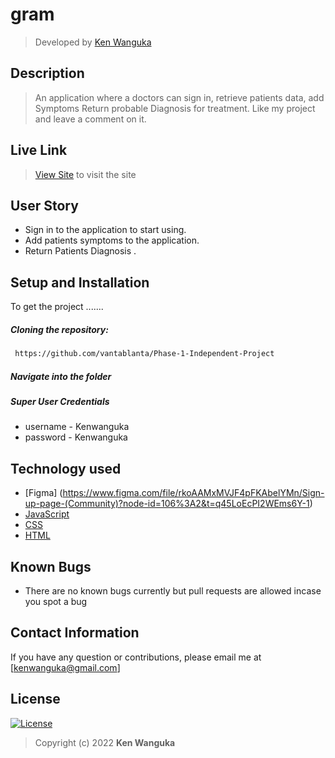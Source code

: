 # gram
>Developed by [Ken Wanguka](https://github.com/nitramnek)  
  
## Description  
>An application where a doctors can sign in, retrieve patients data, add Symptoms Return probable Diagnosis for treatment. Like my project and leave a comment on it.

##  Live Link  
>[View Site](https://nitramnek.com)  to visit the site
  

## User Story  
  
* Sign in to the application to start using.
* Add patients symptoms to the application.
* Return Patients Diagnosis .
    
## Setup and Installation  
To get the project .......  
  
##### Cloning the repository:  
```bash 
 https://github.com/vantablanta/Phase-1-Independent-Project
```
##### Navigate into the folder
 <!-- ```bash 
cd project-gram
```
##### Install and activate Virtual  
 ```bash 
pipenv shell 
```  
##### Install Dependencies  
 ```bash 
 pipenv sync
```  
##### Setup Database  
  SetUp your database User,Password, Host then make migrate  
 ```bash 
python manage.py makemigrations gram_app
 ``` 
 Now Migrate  
 ```bash 
 python manage.py migrate 
``` -->
##### Super User Credentials 
* username - Kenwanguka
* password -  Kenwanguka

<!-- ##### Run the application  
 ```bash 
 python manage.py runserver 
``` 
##### Testing the application  
 ```bash 
 python manage.py test 
```
Open the application on your browser `127.0.0.1:8000`.  
   -->
## Technology used  
* [Figma] (https://www.figma.com/file/rkoAAMxMVJF4pFKAbelYMn/Sign-up-page-(Community)?node-id=106%3A2&t=q45LoEcPI2WEms6Y-1)
* [JavaScript](https://www.javascript.com/)  
* [CSS](https://www.w3schools.com/css/)  
* [HTML](https://www.w3schools.com/html)  
  
        
## Known Bugs  
* There are no known bugs currently but pull requests are allowed incase you spot a bug  
  
## Contact Information   
If you have any question or contributions, please email me at [kenwanguka@gmail.com]  
  
## License 

[![License](https://img.shields.io/packagist/l/loopline-systems/closeio-api-wrapper.svg)](https://github.com/nitramnek/gram/blob/master/LICENSE)  
>Copyright (c) 2022 **Ken Wanguka**